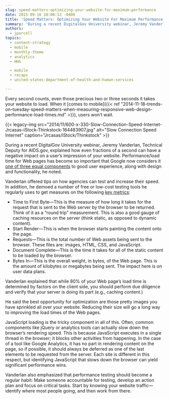 ```yaml
---
slug: speed-matters-optimizing-your-website-for-maximum-performance
date: 2015-09-16 10:00:13 -0400
title: 'Speed Matters: Optimizing Your Website For Maximum Performance'
summary: 'During a recent DigitalGov University webinar, Jeremy Vanderlan, Technical Deputy for AIDS.gov, explained how even fractions of a second can have a negative impact on a user’s impression of your website.'
authors:
  - jparcell
topics:
  - content-strategy
  - mobile
  - monthly-theme
  - analytics
  - HHS

  - mobile
  - recaps
  - united-states-department-of-health-and-human-services

---
```


Every second counts, even those precious two or three seconds it takes your website to load. When it [comes to mobile]({{< ref "2014-11-18-trends-on-tuesday-speed-matters-when-measuring-responsive-web-design-performance-load-times.md" >}}), users won’t wait.

{{< legacy-img src="2014/11/600-x-330-Slow-Connection-Speed-Internet-Jrcasas-iStock-Thinkstock-164483907.jpg" alt="Slow Connection Speed Internet" caption="Jrcasas/iStock/Thinkstock" >}}

During a recent DigitalGov University webinar, Jeremy Vanderlan, Technical Deputy for AIDS.gov, explained how even fractions of a second can have a negative impact on a user’s impression of your website. Performance/load time for Web pages has become so important that Google now considers it [one of three equal components](http://backlinko.com/google-ranking-factors) to good user experience, along with design and functionality, he noted.

Vanderlan offered tips on how agencies can test and increase their speed. In addition, he demoed a number of free or low-cost testing tools he regularly uses to get measures on the following [key metrics](https://sites.google.com/a/webpagetest.org/docs/using-webpagetest/metrics):

  * Time to First Byte—This is the measure of how long it takes for the request that is sent to the Web server by the browser to be returned. Think of it as a “round trip” measurement. This is also a good gauge of caching resources on the server (think static, as opposed to dynamic content).
  * Start Render—This is when the browser starts painting the content onto the page.
  * Requests—This is the total number of Web assets being sent to the browser. These files are: images, HTML, CSS, and JavaScript.
  * Document Complete—This is the time it takes for all of the static content to be loaded by the browser.
  * Bytes In—This is the overall weight, in bytes, of the Web page. This is the amount of kilobytes or megabytes being sent. The impact here is on user data plans.

Vanderlan explained that while 80% of your Web page’s load time is determined by factors on the client side, you should perform due diligence and verify that your server is doing its part (e.g., caching content.)

He said the best opportunity for optimization are those pretty images you have sprinkled all over your website. Reducing their size will go a long way to improving the load times of the Web pages.

JavaScript loading is the tricky component in all of this. Often, common components like jQuery or analytics tools can actually slow down the browser’s rendering speed. This is because JavaScript executes in a single thread in the browser; it blocks other activities from happening. In the case of a tool like Google Analytics, it has no part in rendering content on the page, so if possible, it should always be deferred as one of the last elements to be requested from the server. Each site is different in this respect, but identifying JavaScript that slows down the browser can yield significant performance wins.

Vanderlan also emphasized that performance testing should become a regular habit: Make someone accountable for testing, develop an action plan and focus on critical tasks. Start by knowing your website traffic—identify where most people going, and then work from there.
